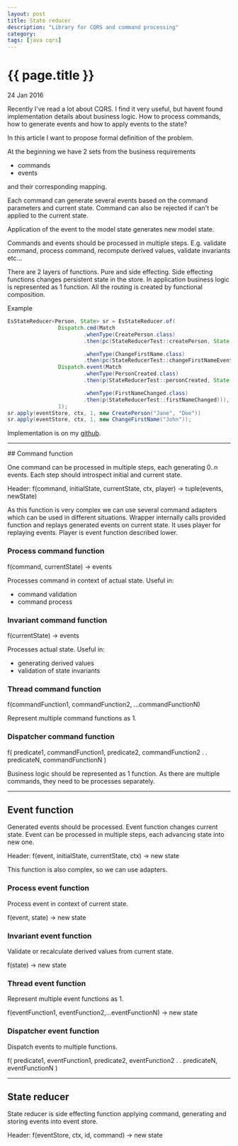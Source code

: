 ```yaml
---
layout: post
title: State reducer
description: "Library for CQRS and command processing"
category:
tags: [java cqrs]
---
```


{{ page.title }}
================

<p class="meta">24 Jan 2016</p>

Recently I've read a lot about CQRS. I find it very useful, but havent found implementation details about business logic. How to process commands, how to generate events and how to apply events to the state?

In this article I want to propose formal definition of the problem.

At the beginning we have 2 sets from the business requirements

* commands
* events

and their corresponding mapping. 

Each command can generate several events based on the command parameters and current state. Command can also be rejected if can't be applied to the current state.

Application of the event to the model state generates new model state.

Commands and events should be processed in multiple steps. E.g. validate command, process command, recompute derived values, validate invariants etc...

There are 2 layers of functions. Pure and side effecting. Side effecting functions changes persistent state in the store. In application business logic is represented as 1 function. All the routing is created by functional composition.

Example

```java
EsStateReducer<Person, State> sr = EsStateReducer.of(
                Dispatch.cmd(Match
                        .whenType(CreatePerson.class)
                        .then(pc(StateReducerTest::createPerson, State.class))

                        .whenType(ChangeFirstName.class)
                        .then(pc(StateReducerTest::changeFirstNameEvent))),
                Dispatch.event(Match
                        .whenType(PersonCreated.class)
                        .then(p(StateReducerTest::personCreated, State.class))

                        .whenType(FirstNameChanged.class)
                        .then(p(StateReducerTest::firstNameChanged))),
                1);
sr.apply(eventStore, ctx, 1, new CreatePerson("Jane", "Doe"))
sr.apply(eventStore, ctx, 1, new ChangeFirstName("John"));
```

Implementation is on my <a href="https://github.com/tomasd/state-reducer">github</a>.

<hr/>
## Command function

One command can be processed in multiple steps, each generating 0..n events. Each step should introspect initial and current state.

Header:
f(command, initialState, currentState, ctx, player) -> tuple(events, newState)

As this function is very complex we can use several command adapters which can be used in different situations. Wrapper internally calls provided function and replays generated events on current state. It uses player for replaying events. Player is event function described lower.

### Process command function

f(command, currentState) -> events

Processes command in context of actual state. Useful in:

* command validation
* command process

### Invariant command function

f(currentState) -> events

Processes actual state. Useful in:

* generating derived values
* validation of state invariants

### Thread command function

f(commandFunction1, commandFunction2, ...commandFunctionN)
 
Represent multiple command functions as 1.

### Dispatcher command function

f(
   predicate1, commandFunction1,
   predicate2, commandFunction2
   .
   .
   predicateN, commandFunctionN
   )

Business logic should be represented as 1 function. As there are multiple commands, they need to be processes separately.

<hr/>

## Event function

Generated events should be processed. Event function changes current state. Event can be processed in multiple steps, each advancing state into new one.

Header:
f(event, initialState, currentState, ctx) -> new state

This function is also complex, so we can use adapters.

### Process event function

Process event in context of current state.

f(event, state) -> new state

### Invariant event function

Validate or recalculate derived values from current state.

f(state) -> new state

### Thread event function

Represent multiple event functions as 1.

f(eventFunction1, eventFunction2,...eventFunctionN) -> new state

### Dispatcher event function

Dispatch events to multiple functions.

f(
   predicate1, eventFunction1,
   predicate2, eventFunction2
   .
   .
   predicateN, eventFunctionN
   )
  
<hr/>
  
## State reducer

State reducer is side effecting function applying command, generating and storing events into event store.

Header:
f(eventStore, ctx, id, command) -> new state

